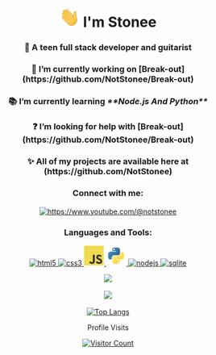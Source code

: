 <h1 align="center"><img src='https://raw.githubusercontent.com/DhanushNehru/DhanushNehru/master/assets/wave.gif' width=40px height=40px> I'm Stonee</h1>
<h3 align="center"> 🎸 A teen full stack developer and guitarist</h3>
<h3 align="center"> 💼 I’m currently working on [Break-out] (https://github.com/NotStonee/Break-out)</h2>

<h3 align="center"> 📚 I’m currently learning <em>**Node.js And Python**</em></h2>

<h3 align="center"> ❓ I’m looking for help with [Break-out] (https://github.com/NotStonee/Break-out)</h2>

<h3 align="center"> ✨ All of my projects are available here at (https://github.com/NotStonee)</h2>

<h3 align="center">Connect with me:</h3>
<p align="center">
  <a href="https://www.youtube.com/@NotStonee" target="blank"><img align="center" src="https://raw.githubusercontent.com/rahuldkjain/github-profile-readme-generator/master/src/images/icons/Social/youtube.svg" alt="https://www.youtube.com/@notstonee" height="30" width="40" /></a>
</p>

<h3 align="center">Languages and Tools:</h3>
<p align="center">
   <a href="https://www.w3schools.com/html/" target="_blank" rel="noreferrer"> <img src="https://cdn.jsdelivr.net/gh/devicons/devicon/icons/html5/html5-original.svg" alt="html5" width="40" height="40"/> </a>
    <a href="https://www.w3schools.com/css/" target="_blank" rel="noreferrer"> <img src="https://cdn.jsdelivr.net/gh/devicons/devicon/icons/css3/css3-original.svg" alt="css3" width="40" height="40"/> </a>
    <a href="https://www.w3schools.com/js/" target="_blank" rel="noreferrer"> <img src="https://raw.githubusercontent.com/devicons/devicon/master/icons/javascript/javascript-original.svg" alt="javascript" width="40" height="40"/> </a>
    <a href="https://www.w3schools.com/python/" target="_blank" rel="noreferrer"> <img src="https://raw.githubusercontent.com/devicons/devicon/master/icons/python/python-original.svg" alt="python" width="40" height="40"/> </a>
  <a href="https://www.w3schools.com/nodejs/" target="_blank" rel="noreferrer"> <img src="https://cdn.jsdelivr.net/gh/devicons/devicon/icons/nodejs/nodejs-original.svg" alt="nodejs" width="40" height="40"/> </a>
    <a href="https://www.w3schools.com/sql/" target="_blank" rel="noreferrer"> <img src="https://cdn.jsdelivr.net/gh/devicons/devicon/icons/sqlite/sqlite-original.svg" alt='sqlite' width='40' height='40'/></a>
</p>

<p align='center'><a href='https://github.com/NotStonee'><img src="https://github-readme-stats.vercel.app/api?username=notstonee&amp;layout=compact&amp;theme=tokyonight"></a></p>
<p align='center'><a href='https://github.com/NotStonee'><img src='https://github-readme-streak-stats.herokuapp.com/?user=notstonee&theme=tokyonight'></a></p>
<p align='center'><a href='https://github.com/NotStonee'><img src="https://github-readme-stats.vercel.app/api/top-langs/?username=NotStonee&amp;layout=compact&amp;theme=tokyonight" alt="Top Langs"></a></p>
<p align="center">Profile Visits<p>
<p align="center"><a href='https://github.com/NotStonee'><img src="https://profile-counter.glitch.me/{YOUR USER}/count.svg" alt="Visitor Count"></a></p>
